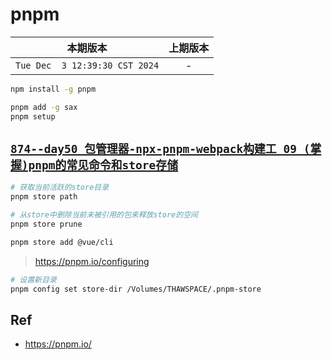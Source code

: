 # pnpm

|本期版本|上期版本
|:---:|:---:
`Tue Dec  3 12:39:30 CST 2024` | -

```bash
npm install -g pnpm
```



```bash
pnpm add -g sax
pnpm setup
```



## [`874--day50_包管理器-npx-pnpm-webpack构建工_09_(掌握)pnpm的常见命令和store存储`](https://github.com/nanana-100/coderwhy/tree/main/s05/day50/0874)


```bash
# 获取当前活跃的store目录
pnpm store path

# 从store中删除当前未被引用的包来释放store的空间
pnpm store prune

pnpm store add @vue/cli
```

> <https://pnpm.io/configuring>

```bash
# 设置新目录
pnpm config set store-dir /Volumes/THAWSPACE/.pnpm-store
```

## Ref

* <https://pnpm.io/>
